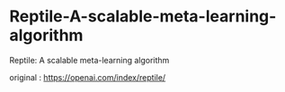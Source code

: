 # Reptile-A-scalable-meta-learning-algorithm
Reptile: A scalable meta-learning algorithm

original : https://openai.com/index/reptile/
